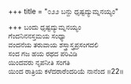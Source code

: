 +++
title = "೦೨೨ ಬನ್ದು ಧೃಷ್ಟದ್ಯುಮ್ನನಯ್ಯಂ"

+++
ಬಂದು ಧೃಷ್ಟದ್ಯುಮ್ನನಯ್ಯಂ  
ಗೆಂದನಿನನಸ್ತಮಯ ಸಂಧ್ಯಾ  
ವಂದನೆಯ ತರುವಾಯ ಶಸ್ತ್ರಾಸ್ತ್ರಪ್ರಸಂಗದಲಿ   
ಸಂದ ಗಜ ಹಯ ರಥದ ಪರಿವಿಡಿ  
ಯಿಂದವರು ನೃಪನೀತಿ ಸಂಗತಿ  
ಯಿಂದ ರಾತ್ರಿಯ ಕಳೆದರಾರೆಂದರಿಯೆ ನಾನೆಂದ     ॥22॥